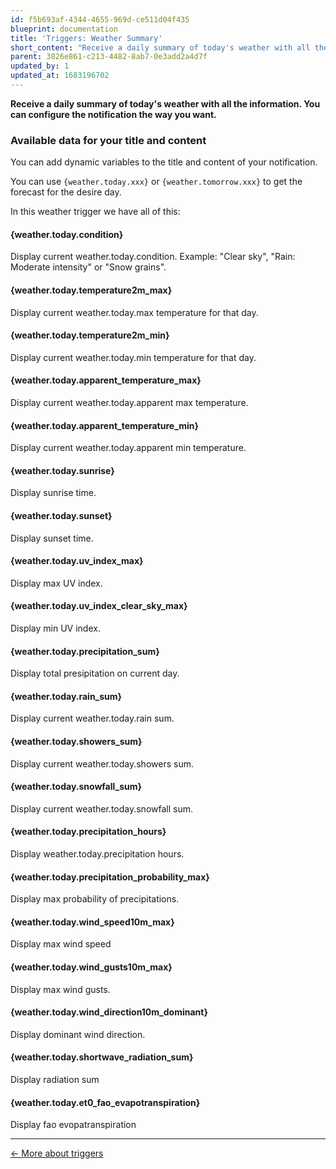 ```yaml
---
id: f5b693af-4344-4655-969d-ce511d04f435
blueprint: documentation
title: 'Triggers: Weather Summary'
short_content: "Receive a daily summary of today's weather with all the information. You can configure the notification the way you want."
parent: 3826e861-c213-4482-8ab7-0e3add2a4d7f
updated_by: 1
updated_at: 1683196702
---
```

**Receive a daily summary of today's weather with all the information. You can configure the notification the way you want.**

<div id="available-data" style="scroll-margin-top: 2em;"></div>

### Available data for your title and content

You can add dynamic variables to the title and content of your notification. 

You can use `{weather.today.xxx}` or `{weather.tomorrow.xxx}` to get the forecast for the desire day.

In this weather trigger we have all of this:

#### {weather.today.condition}

Display current weather.today.condition. Example: "Clear sky", "Rain: Moderate intensity" or "Snow grains".

#### {weather.today.temperature2m_max}

Display current weather.today.max temperature for that day.

#### {weather.today.temperature2m_min}

Display current weather.today.min temperature for that day.

#### {weather.today.apparent_temperature_max}

Display current weather.today.apparent max temperature.

#### {weather.today.apparent_temperature_min}

Display current weather.today.apparent min temperature.

#### {weather.today.sunrise}

Display sunrise time.

#### {weather.today.sunset}

Display sunset time.

#### {weather.today.uv_index_max}

Display max UV index.

#### {weather.today.uv_index_clear_sky_max}

Display min UV index.

#### {weather.today.precipitation_sum}

Display total presipitation on current day.

#### {weather.today.rain_sum}

Display current weather.today.rain sum.

#### {weather.today.showers_sum}

Display current weather.today.showers sum.

#### {weather.today.snowfall_sum}

Display current weather.today.snowfall sum.

#### {weather.today.precipitation_hours}

Display weather.today.precipitation hours.

#### {weather.today.precipitation_probability_max}

Display max probability of precipitations.

#### {weather.today.wind_speed10m_max}

Display max wind speed

#### {weather.today.wind_gusts10m_max}

Display max wind gusts.

#### {weather.today.wind_direction10m_dominant}

Display dominant wind direction.

#### {weather.today.shortwave_radiation_sum}

Display radiation sum

#### {weather.today.et0_fao_evapotranspiration}

Display fao evopatranspiration

---

[← More about triggers](/documentation/triggers/)